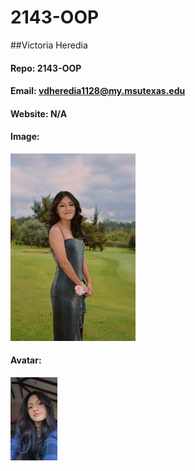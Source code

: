 # 2143-OOP

##Victoria Heredia 

#### Repo: 2143-OOP

#### Email: vdheredia1128@my.msutexas.edu

#### Website: N/A

#### Image: 
<img src = "https://github.com/vicky04edx/2143-OOP/blob/3b0fc0caeabcf228c5b09356b63ac4a18d632fc5/WhatsApp%20Image%202024-08-29%20at%2015.45.02_403e1d69.jpg" width="200">

#### Avatar:
<img src = "https://github.com/vicky04edx/2143-OOP/blob/3b0fc0caeabcf228c5b09356b63ac4a18d632fc5/WhatsApp%20Image%202024-08-27%20at%2017.38.38_ea9c2dcb.jpg" width = "75">




